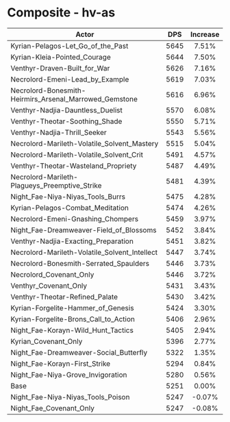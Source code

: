 # Composite - hv-as
| Actor | DPS | Increase |
|---|:---:|:---:|
|Kyrian-Pelagos-Let_Go_of_the_Past|5645|7.51%|
|Kyrian-Kleia-Pointed_Courage|5644|7.50%|
|Venthyr-Draven-Built_for_War|5626|7.16%|
|Necrolord-Emeni-Lead_by_Example|5619|7.03%|
|Necrolord-Bonesmith-Heirmirs_Arsenal_Marrowed_Gemstone|5616|6.96%|
|Venthyr-Nadjia-Dauntless_Duelist|5570|6.08%|
|Venthyr-Theotar-Soothing_Shade|5550|5.71%|
|Venthyr-Nadjia-Thrill_Seeker|5543|5.56%|
|Necrolord-Marileth-Volatile_Solvent_Mastery|5515|5.04%|
|Necrolord-Marileth-Volatile_Solvent_Crit|5491|4.57%|
|Venthyr-Theotar-Wasteland_Propriety|5487|4.49%|
|Necrolord-Marileth-Plagueys_Preemptive_Strike|5481|4.39%|
|Night_Fae-Niya-Niyas_Tools_Burrs|5475|4.28%|
|Kyrian-Pelagos-Combat_Meditation|5474|4.26%|
|Necrolord-Emeni-Gnashing_Chompers|5459|3.97%|
|Night_Fae-Dreamweaver-Field_of_Blossoms|5452|3.84%|
|Venthyr-Nadjia-Exacting_Preparation|5451|3.82%|
|Necrolord-Marileth-Volatile_Solvent_Intellect|5447|3.74%|
|Necrolord-Bonesmith-Serrated_Spaulders|5446|3.73%|
|Necrolord_Covenant_Only|5446|3.72%|
|Venthyr_Covenant_Only|5431|3.43%|
|Venthyr-Theotar-Refined_Palate|5430|3.42%|
|Kyrian-Forgelite-Hammer_of_Genesis|5424|3.30%|
|Kyrian-Forgelite-Brons_Call_to_Action|5406|2.96%|
|Night_Fae-Korayn-Wild_Hunt_Tactics|5405|2.94%|
|Kyrian_Covenant_Only|5396|2.77%|
|Night_Fae-Dreamweaver-Social_Butterfly|5322|1.35%|
|Night_Fae-Korayn-First_Strike|5294|0.84%|
|Night_Fae-Niya-Grove_Invigoration|5280|0.56%|
|Base|5251|0.00%|
|Night_Fae-Niya-Niyas_Tools_Poison|5247|-0.07%|
|Night_Fae_Covenant_Only|5247|-0.08%|
